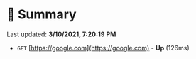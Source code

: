 # 📖 Summary
Last updated: **3/10/2021, 7:20:19 PM**

- `GET` [https://google.com](https://google.com) - **Up** (126ms)
